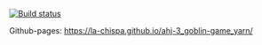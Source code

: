 [![Build status](https://ci.appveyor.com/api/projects/status/3qigxvga8f0yn1yq?svg=true)](https://ci.appveyor.com/project/la-chispa/ahj-3-goblin-game-yarn)

Github-pages: https://la-chispa.github.io/ahj-3_goblin-game_yarn/